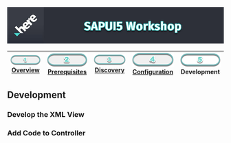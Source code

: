 <img src="/images/workshop_sapui5.jpg" width="890" />

| [![Overview](/images/01_off.png)<br>Overview](./README.md) | [![Prerequisites](/images/02_off.png)<br>Prerequisites](.02.md) | [![Discovery](/images/03_off.png)<br>Discovery](./03.md) | [![Configuration](/images/04_off.png)<br>Configuration](./04.md) | ![Development](/images/05.png)<br>Development
| :---: | :---: | :---: | :---: | :---: |

## Development

### Develop the XML View

### Add Code to Controller
